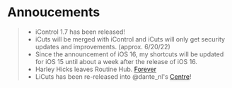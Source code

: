 # Annoucements

> - iControl 1.7 has been released!
> - iCuts will be merged with iControl and iCuts will only get security updates and improvements. (approx. 6/20/22)
> - Since the announcement of iOS 16, my shortcuts will be updated for iOS 15 until about a week after the release of iOS 16.
> - Harley Hicks leaves Routine Hub. [Forever](https://routinehub.co/blog/17/new-owner)
> - LiCuts has been re-released into @dante_nl's [Centre](https://routinehub.co/shortcut/8600/)!
